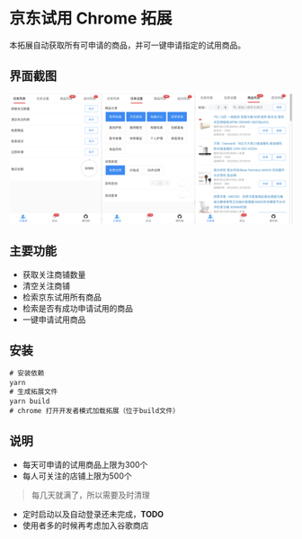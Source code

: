 # 京东试用 Chrome 拓展
本拓展自动获取所有可申请的商品，并可一键申请指定的试用商品。

## 界面截图
![界面](./img/interface.png)

## 主要功能
* 获取关注商铺数量
* 清空关注商铺
* 检索京东试用所有商品
* 检索是否有成功申请试用的商品
* 一键申请试用商品

## 安装
```js
# 安装依赖
yarn
# 生成拓展文件
yarn build
# chrome 打开开发者模式加载拓展（位于build文件）
```

## 说明
* 每天可申请的试用商品上限为300个
* 每人可关注的店铺上限为500个
>每几天就满了，所以需要及时清理
* 定时启动以及自动登录还未完成，**TODO**
* 使用者多的时候再考虑加入谷歌商店
